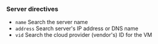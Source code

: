 <!-- usedin: [ _legacy_docker/stack-management] - post: -->


### Server directives

- `name` Search the server name
- `address` Search server's IP address or DNS name
- `vid` Search the cloud provider (vendor's) ID for the VM

